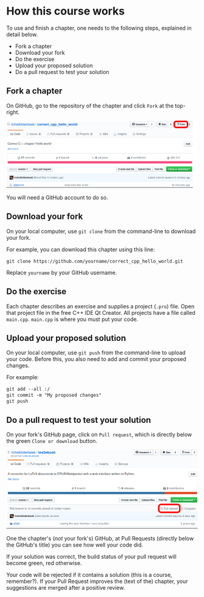 # How this course works

To use and finish a chapter, one needs to the following steps,
explained in detail below.

 * Fork a chapter
 * Download your fork
 * Do the exercise
 * Upload your proposed solution
 * Do a pull request to test your solution

## Fork a chapter

On GitHub, go to the repository of the chapter and click `Fork` at the top-right.

![Click here to fork a GitHub](pics/create_fork.png)

You will need a GitHub account to do so.

## Download your fork

On your local computer, use `git clone` from the command-line to download your fork.

For example, you can download this chapter using this line:

```
git clone https://github.com/yourname/correct_cpp_hello_world.git
```

Replace `yourname` by your GitHub username.

## Do the exercise

Each chapter describes an exercise and supplies a project (`.pro`) file. Open that
project file in the free C++ IDE Qt Creator. All projects have a file 
called `main.cpp`. `main.cpp` is where you must put your code. 

## Upload your proposed solution

On your local computer, use `git push` from the command-line to upload your code.
Before this, you also need to add and commit your proposed changes.

For example:

```
git add --all :/
git commit -m "My proposed changes"
git push
```

## Do a pull request to test your solution

On your fork's GitHub page, click on `Pull request`, which is directly 
below the green `Clone or download` button.

![Click here to submit a pull request](pics/submit_pull_request.png)

One the chapter's (*not* your fork's) GitHub, at Pull Requests (directly
below the GitHub's title) you can see how well your code did. 

If your solution was correct, the build status of your pull request will
become green, red otherwise.

Your code will be rejected if it contains a solution (this is a course, remember?).
If your Pull Request improves the (text of the) chapter, 
your suggestions are merged after a positive review. 
